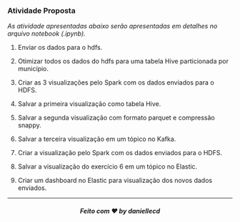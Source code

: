 ### Atividade Proposta

*As atividade apresentadas abaixo serão apresentadas em detalhes no arquivo notebook (.ipynb).*

 1. Enviar os dados para o hdfs.
 
 2. Otimizar todos os dados do hdfs para uma tabela Hive particionada por município.
 
 3. Criar as 3 visualizações pelo Spark com os dados enviados para o HDFS.
 
 4. Salvar a primeira visualização como tabela Hive.
 
 5. Salvar a segunda visualização com formato parquet e compressão snappy.
 
 6. Salvar a terceira visualização em um tópico no Kafka.
 
 7. Criar a visualização pelo Spark com os dados enviados para o HDFS.
 
 8. Salvar a visualização do exercício 6 em um tópico no Elastic.
 
 9. Criar um dashboard no Elastic para visualização dos novos dados enviados.


------------
<h5 align="center"> Feito com ❤  by daniellecd
</h5>
